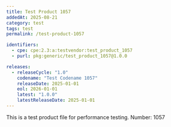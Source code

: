 ```yaml
---
title: Test Product 1057
addedAt: 2025-08-21
category: test
tags: test
permalink: /test-product-1057

identifiers:
  - cpe: cpe:2.3:a:testvendor:test_product_1057
  - purl: pkg:generic/test_product_1057@1.0.0

releases:
  - releaseCycle: "1.0"
    codename: "Test Codename 1057"
    releaseDate: 2025-01-01
    eol: 2026-01-01
    latest: "1.0.0"
    latestReleaseDate: 2025-01-01
---
```


This is a test product file for performance testing. Number: 1057
